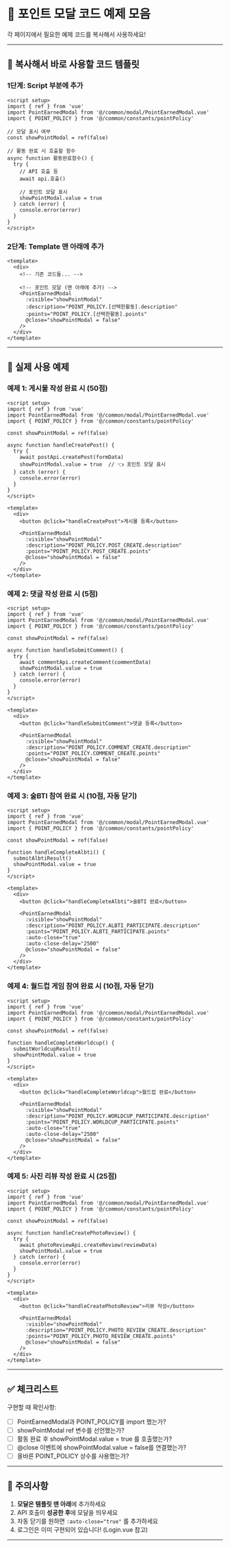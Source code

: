 # 📝 포인트 모달 코드 예제 모음

각 페이지에서 필요한 예제 코드를 복사해서 사용하세요!

---

## 📌 복사해서 바로 사용할 코드 템플릿

### 1단계: Script 부분에 추가
```vue
<script setup>
import { ref } from 'vue'
import PointEarnedModal from '@/common/modal/PointEarnedModal.vue'
import { POINT_POLICY } from '@/common/constants/pointPolicy'

// 모달 표시 여부
const showPointModal = ref(false)

// 활동 완료 시 호출할 함수
async function 활동완료함수() {
  try {
    // API 호출 등
    await api.호출()
    
    // 포인트 모달 표시
    showPointModal.value = true
  } catch (error) {
    console.error(error)
  }
}
</script>
```

### 2단계: Template 맨 아래에 추가
```vue
<template>
  <div>
    <!-- 기존 코드들... -->
    
    <!-- 포인트 모달 (맨 아래에 추가) -->
    <PointEarnedModal 
      :visible="showPointModal"
      :description="POINT_POLICY.[선택한활동].description"
      :points="POINT_POLICY.[선택한활동].points"
      @close="showPointModal = false"
    />
  </div>
</template>
```

---

## 🎯 실제 사용 예제

### 예제 1: 게시물 작성 완료 시 (50점)
```vue
<script setup>
import { ref } from 'vue'
import PointEarnedModal from '@/common/modal/PointEarnedModal.vue'
import { POINT_POLICY } from '@/common/constants/pointPolicy'

const showPointModal = ref(false)

async function handleCreatePost() {
  try {
    await postApi.createPost(formData)
    showPointModal.value = true  // 👈 포인트 모달 표시
  } catch (error) {
    console.error(error)
  }
}
</script>

<template>
  <div>
    <button @click="handleCreatePost">게시물 등록</button>
    
    <PointEarnedModal 
      :visible="showPointModal"
      :description="POINT_POLICY.POST_CREATE.description"
      :points="POINT_POLICY.POST_CREATE.points"
      @close="showPointModal = false"
    />
  </div>
</template>
```

### 예제 2: 댓글 작성 완료 시 (5점)
```vue
<script setup>
import { ref } from 'vue'
import PointEarnedModal from '@/common/modal/PointEarnedModal.vue'
import { POINT_POLICY } from '@/common/constants/pointPolicy'

const showPointModal = ref(false)

async function handleSubmitComment() {
  try {
    await commentApi.createComment(commentData)
    showPointModal.value = true
  } catch (error) {
    console.error(error)
  }
}
</script>

<template>
  <div>
    <button @click="handleSubmitComment">댓글 등록</button>
    
    <PointEarnedModal 
      :visible="showPointModal"
      :description="POINT_POLICY.COMMENT_CREATE.description"
      :points="POINT_POLICY.COMMENT_CREATE.points"
      @close="showPointModal = false"
    />
  </div>
</template>
```

### 예제 3: 술BTI 참여 완료 시 (10점, 자동 닫기)
```vue
<script setup>
import { ref } from 'vue'
import PointEarnedModal from '@/common/modal/PointEarnedModal.vue'
import { POINT_POLICY } from '@/common/constants/pointPolicy'

const showPointModal = ref(false)

function handleCompleteAlbti() {
  submitAlbtiResult()
  showPointModal.value = true
}
</script>

<template>
  <div>
    <button @click="handleCompleteAlbti">술BTI 완료</button>
    
    <PointEarnedModal 
      :visible="showPointModal"
      :description="POINT_POLICY.ALBTI_PARTICIPATE.description"
      :points="POINT_POLICY.ALBTI_PARTICIPATE.points"
      :auto-close="true"
      :auto-close-delay="2500"
      @close="showPointModal = false"
    />
  </div>
</template>
```

### 예제 4: 월드컵 게임 참여 완료 시 (10점, 자동 닫기)
```vue
<script setup>
import { ref } from 'vue'
import PointEarnedModal from '@/common/modal/PointEarnedModal.vue'
import { POINT_POLICY } from '@/common/constants/pointPolicy'

const showPointModal = ref(false)

function handleCompleteWorldcup() {
  submitWorldcupResult()
  showPointModal.value = true
}
</script>

<template>
  <div>
    <button @click="handleCompleteWorldcup">월드컵 완료</button>
    
    <PointEarnedModal 
      :visible="showPointModal"
      :description="POINT_POLICY.WORLDCUP_PARTICIPATE.description"
      :points="POINT_POLICY.WORLDCUP_PARTICIPATE.points"
      :auto-close="true"
      :auto-close-delay="2500"
      @close="showPointModal = false"
    />
  </div>
</template>
```

### 예제 5: 사진 리뷰 작성 완료 시 (25점)
```vue
<script setup>
import { ref } from 'vue'
import PointEarnedModal from '@/common/modal/PointEarnedModal.vue'
import { POINT_POLICY } from '@/common/constants/pointPolicy'

const showPointModal = ref(false)

async function handleCreatePhotoReview() {
  try {
    await photoReviewApi.createReview(reviewData)
    showPointModal.value = true
  } catch (error) {
    console.error(error)
  }
}
</script>

<template>
  <div>
    <button @click="handleCreatePhotoReview">리뷰 작성</button>
    
    <PointEarnedModal 
      :visible="showPointModal"
      :description="POINT_POLICY.PHOTO_REVIEW_CREATE.description"
      :points="POINT_POLICY.PHOTO_REVIEW_CREATE.points"
      @close="showPointModal = false"
    />
  </div>
</template>
```

---

## ✅ 체크리스트

구현할 때 확인사항:
- [ ] PointEarnedModal과 POINT_POLICY를 import 했는가?
- [ ] showPointModal ref 변수를 선언했는가?
- [ ] 활동 완료 후 showPointModal.value = true 를 호출했는가?
- [ ] @close 이벤트에 showPointModal.value = false를 연결했는가?
- [ ] 올바른 POINT_POLICY 상수를 사용했는가?

---

## 🚨 주의사항

1. **모달은 템플릿 맨 아래**에 추가하세요
2. API 호출이 **성공한 후**에 모달을 띄우세요
3. 자동 닫기를 원하면 `:auto-close="true"` 를 추가하세요
4. 로그인은 이미 구현되어 있습니다! (Login.vue 참고)

---
